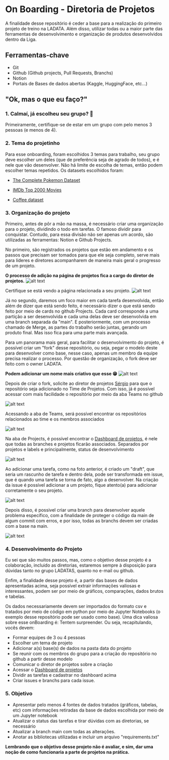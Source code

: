 # On Boarding - Diretoria de Projetos

A finalidade desse repositório é ceder a base para a realização do primeiro projeto de treino na LADATA. Além disso, utilizar todas ou a maior parte das ferramentas de desenvolvimento e organização de produtos desenvolvidos dentro da Liga.

## Ferramentas-chave
- Git
- Github (Github projects, Pull Requests, Branchs)
- Notion
- Portais de Bases de dados abertas (Kaggle, HuggingFace, etc...)

## "Ok, mas o que eu faço?"

### 1. Calmaí, já escolheu seu grupo? 🤨

Primeiramente, certifique-se de estar em um grupo com pelo menos 3 pessoas (e menos de 4).

### 2. Tema do projetinho

Para esse onboarding, foram escolhidos 3 temas para trabalho, seu grupo deve escolher um deles (que de preferência seja de agrado de todos), e é nele que vão desenvolver. Não há limite de escolha de temas, então podem escolher temas repetidos. 
Os datasets escolhidos foram:

- [The Complete Pokemon Dataset](https://www.kaggle.com/datasets/rounakbanik/pokemon)

- [IMDb Top 2000 Movies](https://www.kaggle.com/datasets/thegoanpanda/imdb-top-2000-movies)

- [Coffee dataset](https://www.kaggle.com/datasets/michals22/coffee-dataset)

### 3. Organização do projeto

Primeiro, antes de pôr a mão na massa, é necessário criar uma organização para o projeto, dividindo o todo em tarefas. O famoso dividir para conquistar. Contudo, para essa divisão não ser apenas um acordo, são utilizadas as ferramentas: Notion e Github Projects. 

No primeiro, são registrados os projetos que estão em andamento e os passos que precisam ser tomados para que ele seja completo, serve mais para líderes e diretores acompanharem de maneira mais geral o progresso de um projeto.

**O processo de adição na página de projetos fica a cargo do diretor de projetos.**
![alt text](/imagens/image.png)

Certifique se está vendo a página relacionada a seu projeto.
![alt text](/imagens/image-1.png)

Já no segundo, daremos um foco maior em cada tarefa desenvolvida, então além de dizer que está sendo feito, é necessário dizer o que está sendo feito por meio de cards no github Projects. Cada card corresponde a uma partição a ser desenvolvida e cada uma delas deve ser desenvolvida em uma branch separada da "main". E posteriormente, com um processo chamado de Merge, as partes do trabalho serão juntas, gerando um produto final. Mas isso fica para uma parte mais avançada.


Para um panorama mais geral, para facilitar o desenvolvimento do projeto, é possível criar um "fork" desse repositório, ou seja, pegar o modelo deste para desenvolver como base, nesse caso, apenas um membro da equipe precisa realizar o processo. Por questão de organização, o fork deve ser feito com o owner LADATA.

**Podem adicionar um nome mais criativo que esse 😁**
![alt text](/imagens/image-2.png)

Depois de criar o fork, solicite ao diretor de projetos [Sérgio](https://github.com/sergio-UFS) para que o repositório seja adicionado no Time de Projetos. Com isso, já é possível acessar com mais facilidade o repositório por meio da aba Teams no github

![alt text](/imagens/image-4.png)

Acessando a aba de Teams, será possível encontrar os repositórios relacionados ao time e os membros associados

![alt text](/imagens/image-5.png)

Na aba de Projects, é possível encontrar o [Dashboard de projetos](https://github.com/orgs/ladata-ufs/projects/5), é nele que todas as branches e projetos ficarão associados. Separados por projetos e labels e principalmente, status de desenvolvimento

![alt text](/imagens/image-8.png)

Ao adicionar uma tarefa, como na foto anterior, é criado um "draft", que seria um rascunho de tarefa e dentro dela, pode ser transformada em issue, que é quando uma tarefa se torna de fato, algo a desenvolver. Na criação da issue é possível adicionar a um projeto, fique atento(a) para adicionar corretamente o seu projeto. 

![alt text](/imagens/image-9.png)

Depois disso, é possivel criar uma branch para desenvolver aquele problema específico, com a finalidade de proteger o código da main de algum commit com erros, e por isso, todas as branchs devem ser criadas com a base na main.

![alt text](/imagens/image-10.png)




### 4. Desenvolvimento do Projeto


Eu sei que são muitos passos, mas, como o objetivo desse projeto é a colaboração, incluido as diretorias, estaremos sempre à disposição para dúvidas tanto no grupo LADATAS, quanto no e-mail ou github.

Enfim, a finalidade desse projeto é, a partir das bases de dados apresentadas acima, seja possível extrair informações valiosas e interessantes, podem ser por meio de gráficos, comparações, dados brutos e tabelas. 

Os dados necessariamente devem ser importados do formato csv e tratados por meio de código em python por meio de Jupyter Notebooks (o exemplo desse repositório pode ser usado como base). Uma dica valiosa sobre esse onBoarding é: Tentem surpreender. Ou seja, recapitulando, vocês devem:

- Formar equipes de 3 ou 4 pessoas
- Escolher um tema de projeto
- Adicionar a(s) base(s) de dados na pasta data do projeto
- Se reunir com os membros do grupo para a criação do repositório no github a partir desse modelo
- Comunicar o diretor de projetos sobre a criação
- Acessar o [Dashboard de projetos](https://github.com/orgs/ladata-ufs/projects/5)
- Dividir as tarefas e cadastrar no dashboard acima
- Criar issues e branchs para cada issue.

### 5. Objetivo

- Apresentar pelo menos 4 fontes de dados tratados (gráficos, tabelas, etc) com informações retiradas da base de dados escolhida por meio de um Jupyter notebook
- Atualizar o status das tarefas e tirar dúvidas com as diretorias, se necessário
- Atualizar a branch main com todas as alterações.
- Anotar as bibliotecas utilizadas e incluir um arquivo "requirements.txt"

**Lembrando que o objetivo desse projeto não é avaliar, e sim, dar uma noção de como funcionaria a parte de projetos na prática.** 
